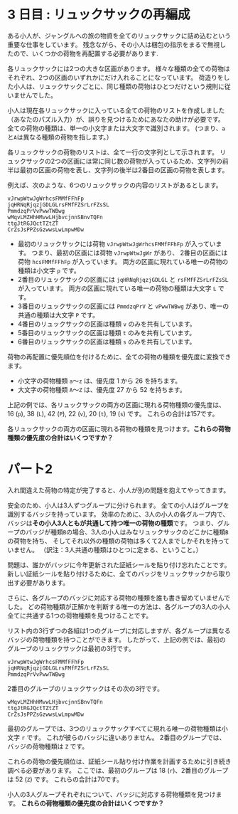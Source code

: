 # 3 日目 : リュックサックの再編成

ある小人が、ジャングルへの旅の物資を全てのリュックサックに詰め込むという重要な仕事をしています。
残念ながら、その小人は梱包の指示をまるで無視したので、いくつかの荷物を再配置する必要があります.

各リュックサックには2つの大きな区画があります。
様々な種類の全ての荷物はそれぞれ、2つの区画のいずれかにだけ入れることになっています。
荷造りをした小人は、リュックサックごとに、同じ種類の荷物はひとつだけという規則に従いませんでした。

小人は現在各リュックサックに入っている全ての荷物のリストを作成しました（あなたのパズル入力）が、誤りを見つけるためにあなたの助けが必要です。
全ての荷物の種類は、単一の小文字または大文字で識別されます。
 (つまり、`a`と`A`は異なる種類の荷物を指します。）

各リュックサックの荷物のリストは、全て一行の文字列として示されます。
リュックサックの2つの区画には常に同じ数の荷物が入っているため、文字列の前半は最初の区画の荷物を表し、文字列の後半は2番目の区画の荷物を表します。

例えば、次のような、6つのリュックサックの内容のリストがあるとします。

```
vJrwpWtwJgWrhcsFMMfFFhFp
jqHRNqRjqzjGDLGLrsFMfFZSrLrFZsSL
PmmdzqPrVvPwwTWBwg
wMqvLMZHhHMvwLHjbvcjnnSBnvTQFn
ttgJtRGJQctTZtZT
CrZsJsPPZsGzwwsLwLmpwMDw
```

- 最初のリュックサックには荷物  `vJrwpWtwJgWrhcsFMMfFFhFp` が入っています。
つまり、最初の区画には荷物 `vJrwpWtwJgWr` があり、
2番目の区画には荷物 `hcsFMMfFFhFp` が入っています。
両方の区画に現れている唯一の荷物の種類は小文字 `p` です。
- 2番目のリュックサックの区画には
`jqHRNqRjqzjGDLGL` と `rsFMfFZSrLrFZsSL`
が入っています。
両方の区画に現れている唯一の荷物の種類は大文字 `L` です。
- 3番目のリュックサックの区画には
`PmmdzqPrV` と `vPwwTWBwg`
があり、唯一の共通の種類は大文字 `P` です。
- 4番目のリュックサックの区画は種類 `v` のみを共有しています。
- 5番目のリュックサックの区画は種類 `t` のみを共有しています。
- 6番目のリュックサックの区画は種類 `s` のみを共有しています。

荷物の再配置に優先順位を付けるために、全ての荷物の種類を優先度に変換できます。

- 小文字の荷物種類 `a`～`z` は、優先度 1 から 26 を持ちます。
- 大文字の荷物種類 `A`～`Z` は、優先度 27 から 52 を持ちます。

上記の例では、各リュックサックの両方の区画に現れる荷物種類の優先度は、16 (`p`), 38 (`L`), 42 (`P`), 22 (`v`), 20 (`t`), 19 (`s`) です。
これらの合計は157です。

各リュックサックの両方の区画に現れる荷物の種類を見つけます。**これらの荷物種類の優先度の合計はいくつですか？**

<!--
<details><summary>解説</summary><div>

`Data.List.intersect`で、リストを集合とみなして共通部分を取り出すことができる。

```haskell
import Data.List

main1 = body "input.txt" compute1

body fn cp = readFile fn >>= print . cp . lines

compute1 :: [String] -> Int
compute1 = sum . map func1

func1 :: String -> Int
func1 xs = prio $ head $ intersect as bs
  where
    (as,bs) = splitAt (div (length xs) 2) xs

-- 優先度
prio c
  | c <= 'Z'  = fromEnum c - fromEnum 'A' + 27
  | otherwise = fromEnum c - fromEnum 'a' + 1
```

</div></details>
-->

# パート2

入れ間違えた荷物の特定が完了すると、小人が別の問題を抱えてやってきます。

安全のため、小人は3人ずつグループに分けられます。
全ての小人はグループを識別するバッジを持っています。
効率のために、3人の小人の各グループ内で、バッジは**その小人3人ともが共通して持つ唯一の荷物の種類**です。
つまり、グループのバッジが種類`B`の場合、3人の小人はみなリュックサックのどこかに種類`B`の荷物を持ち、
そしてそれ以外の種類の荷物は多くて2人までしかそれを持っていません。
（訳注：3人共通の種類はひとつに定まる、ということ。）

問題は、誰かがバッジに今年更新された証紙シールを貼り付け忘れたことです。
新しい証紙シールを貼り付けるために、全てのバッジをリュックサックから取り出す必要があります。

さらに、各グループのバッジに対応する荷物の種類を誰も書き留めていませんでした。
どの荷物種類が正解かを判断する唯一の方法は、各グループの3人の小人全てに共通する1つの荷物種類を見つけることです。

リスト内の3行ずつの各組は1つのグループに対応しますが、各グループは異なるバッジの荷物種類を持つことができます。
したがって、上記の例では、最初のグループのリュックサックは最初の3行です。

```
vJrwpWtwJgWrhcsFMMfFFhFp
jqHRNqRjqzjGDLGLrsFMfFZSrLrFZsSL
PmmdzqPrVvPwwTWBwg
```

2番目のグループのリュックサックはその次の3行です。

```
wMqvLMZHhHMvwLHjbvcjnnSBnvTQFn
ttgJtRGJQctTZtZT
CrZsJsPPZsGzwwsLwLmpwMDw
```

最初のグループでは、3つのリュックサックすべてに現れる唯一の荷物種類は小文字 `r` です。
これが彼らのバッジに違いありません。
2番目のグループでは、バッジの荷物種類は `Z` です。

これらの荷物の優先順位は、証紙シール貼り付け作業を計画するために引き続き調べる必要があります。
ここでは、最初のグループは 18 (`r`)、2番目のグループは 52 (`Z`) です。
これらの合計は70です。

小人の3人グループそれぞれについて、バッジに対応する荷物種類を見つけます。
**これらの荷物種類の優先度の合計はいくつですか？**

<!--
<details><summary>解説</summary><div>

3人グループのリストに対して、`intersect`を2度使えば共通の要素が取り出せる。

```haskell
import Data.List.Split

main2 = body "input.txt" compute2

compute2 :: [String] -> Int
compute2 = sum . map func2 . chunksOf 3

func2 :: [String] -> Int
func2 = prio . head . foldl1 intersect
```

</div></details>
-->
